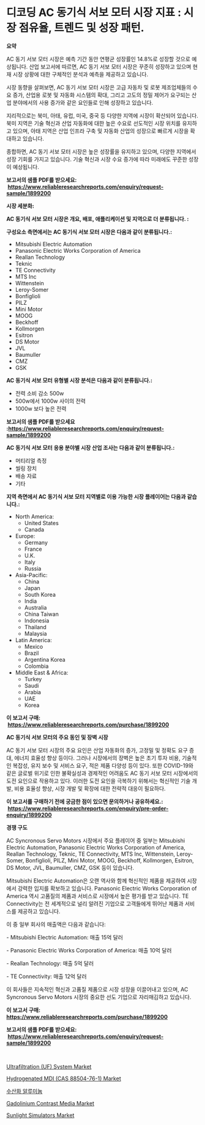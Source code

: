 <p><h1>디코딩 AC 동기식 서보 모터 시장 지표 : 시장 점유율, 트렌드 및 성장 패턴.</h1></p><p><strong>요약</strong></p>
<p><p>AC 동기 서보 모터 시장은 예측 기간 동안 연평균 성장률인 14.8%로 성장할 것으로 예상됩니다. 산업 보고서에 따르면, AC 동기 서보 모터 시장은 꾸준히 성장하고 있으며 현재 시장 상황에 대한 구체적인 분석과 예측을 제공하고 있습니다.</p><p>시장 동향을 살펴보면, AC 동기 서보 모터 시장은 고급 자동차 및 로봇 제조업체들의 수요 증가, 산업용 로봇 및 자동화 시스템의 확대, 그리고 고도의 정밀 제어가 요구되는 산업 분야에서의 사용 증가와 같은 요인들로 인해 성장하고 있습니다.</p><p>지리적으로는 북미, 아태, 유럽, 미국, 중국 등 다양한 지역에 시장이 확산되어 있습니다. 북미 지역은 기술 혁신과 산업 자동화에 대한 높은 수요로 선도적인 시장 위치를 유지하고 있으며, 아태 지역은 산업 인프라 구축 및 자동화 산업의 성장으로 빠르게 시장을 확대하고 있습니다.</p><p>종합하면, AC 동기 서보 모터 시장은 높은 성장률을 유지하고 있으며, 다양한 지역에서 성장 기회를 가지고 있습니다. 기술 혁신과 시장 수요 증가에 따라 미래에도 꾸준한 성장이 예상됩니다.</p></p>
<p><strong>보고서의 샘플 PDF를 받으세요: &nbsp;<a href="https://www.reliableresearchreports.com/enquiry/request-sample/1899200">https://www.reliableresearchreports.com/enquiry/request-sample/1899200</a></strong></p>
<p><strong>시장 세분화:</strong></p>
<p><strong> AC 동기식 서보 모터 시장은 개요, 배포, 애플리케이션 및 지역으로 더 분류됩니다. :</strong></p>
<p><strong>구성요소 측면에서는 AC 동기식 서보 모터 시장은 다음과 같이 분류됩니다.:</strong></p>
<p><ul><li>Mitsubishi Electric Automation</li><li>Panasonic Electric Works Corporation of America</li><li>Reallan Technology</li><li>Teknic</li><li>TE Connectivity</li><li>MTS Inc</li><li>Wittenstein</li><li>Leroy-Somer</li><li>Bonfiglioli</li><li>PILZ</li><li>Mini Motor</li><li>MOOG</li><li>Beckhoff</li><li>Kollmorgen</li><li>Esitron</li><li>DS Motor</li><li>JVL</li><li>Baumuller</li><li>CMZ</li><li>GSK</li></ul></p>
<p><strong> AC 동기식 서보 모터 유형별 시장 분석은 다음과 같이 분류됩니다.:</strong></p>
<p><ul><li>전력 소비 감소 500w</li><li>500w에서 1000w 사이의 전력</li><li>1000w 보다 높은 전력</li></ul></p>
<p><strong>보고서의 샘플 PDF를 받으세요 :<a href="https://www.reliableresearchreports.com/enquiry/request-sample/1899200">https://www.reliableresearchreports.com/enquiry/request-sample/1899200</a></strong></p>
<p><strong> AC 동기식 서보 모터 응용 분야별 시장 산업 조사는 다음과 같이 분류됩니다.:</strong></p>
<p><ul><li>머티리얼 측정</li><li>씰링 장치</li><li>배송 자료</li><li>기타</li></ul></p>
<p><strong>지역 측면에서 AC 동기식 서보 모터 지역별로 이용 가능한 시장 플레이어는 다음과 같습니다.:</strong></p>
<p><ul>
    <li>
        North America:
        <ul>
            <li>United States</li>
            <li>Canada</li>
        </ul>
    </li>
    <li>
        Europe:
        <ul>
            <li>Germany</li>
            <li>France</li>
            <li>U.K.</li>
            <li>Italy</li>
            <li>Russia</li>
        </ul>
    </li>
    <li>
        Asia-Pacific:
        <ul>
            <li>China</li>
            <li>Japan</li>
            <li>South Korea</li>
            <li>India</li>
            <li>Australia</li>
            <li>China Taiwan</li>
            <li>Indonesia</li>
            <li>Thailand</li>
            <li>Malaysia</li>
        </ul>
    </li>
    <li>
        Latin America:
        <ul>
            <li>Mexico</li>
            <li>Brazil</li>
            <li>Argentina Korea</li>
            <li>Colombia</li>
        </ul>
    </li>
    <li>
        Middle East & Africa:
        <ul>
            <li>Turkey</li>
            <li>Saudi</li>
            <li>Arabia</li>
            <li>UAE</li>
            <li>Korea</li>
        </ul>
    </li>
    </ul></p>
<p><strong>이 보고서 구매: &nbsp;<a href="https://www.reliableresearchreports.com/purchase/1899200">https://www.reliableresearchreports.com/purchase/1899200</a></strong></p>
<p><strong>AC 동기식 서보 모터의 주요 동인 및 장벽 시장</strong></p>
<p><p>AC 동기 서보 모터 시장의 주요 요인은 산업 자동화의 증가, 고정밀 및 정확도 요구 증대, 에너지 효율성 향상 등이다. 그러나 시장에서의 장벽은 높은 초기 투자 비용, 기술적인 복잡성, 유지 보수 및 서비스 요구, 적은 제품 다양성 등이 있다. 또한 COVID-19와 같은 글로벌 위기로 인한 불확실성과 경제적인 어려움도 AC 동기 서보 모터 시장에서의 도전 요인으로 작용하고 있다. 이러한 도전 요인을 극복하기 위해서는 혁신적인 기술 개발, 비용 효율성 향상, 시장 개발 및 확장에 대한 전략적 대응이 필요하다.</p></p>
<p><strong>이 보고서를 구매하기 전에 궁금한 점이 있으면 문의하거나 공유하세요.: &nbsp;<a href="https://www.reliableresearchreports.com/enquiry/pre-order-enquiry/1899200">https://www.reliableresearchreports.com/enquiry/pre-order-enquiry/1899200</a></strong></p>
<p><strong>경쟁 구도</strong></p>
<p><p>AC Syncronous Servo Motors 시장에서 주요 플레이어 중 일부는 Mitsubishi Electric Automation, Panasonic Electric Works Corporation of America, Reallan Technology, Teknic, TE Connectivity, MTS Inc, Wittenstein, Leroy-Somer, Bonfiglioli, PILZ, Mini Motor, MOOG, Beckhoff, Kollmorgen, Esitron, DS Motor, JVL, Baumuller, CMZ, GSK 등이 있습니다.</p><p>Mitsubishi Electric Automation은 오랜 역사와 함께 혁신적인 제품을 제공하여 시장에서 강력한 입지를 확보하고 있습니다. Panasonic Electric Works Corporation of America 역시 고품질의 제품과 서비스로 시장에서 높은 평가를 받고 있습니다. TE Connectivity는 전 세계적으로 널리 알려진 기업으로 고객들에게 뛰어난 제품과 서비스를 제공하고 있습니다.</p><p>이 중 일부 회사의 매출액은 다음과 같습니다:</p><p>- Mitsubishi Electric Automation: 매출 15억 달러</p><p>- Panasonic Electric Works Corporation of America: 매출 10억 달러</p><p>- Reallan Technology: 매출 5억 달러</p><p>- TE Connectivity: 매출 12억 달러</p><p>이 회사들은 지속적인 혁신과 고품질 제품으로 시장 성장을 이끌어내고 있으며, AC Syncronous Servo Motors 시장의 중요한 선도 기업으로 자리매김하고 있습니다.</p></p>
<p><strong>이 보고서 구매: &nbsp; <a href="https://www.reliableresearchreports.com/purchase/1899200">https://www.reliableresearchreports.com/purchase/1899200</a></strong></p>
<p><strong>보고서의 샘플 PDF를 받으세요: &nbsp;<a href="https://www.reliableresearchreports.com/enquiry/request-sample/1899200">https://www.reliableresearchreports.com/enquiry/request-sample/1899200</a></strong><strong></strong></p>
<p>&nbsp;</p>
<p><p><a href="https://issuu.com/reportprime-2/docs/ultrafiltration-uf-system-market-size-2030.pptx">Ultrafiltration (UF) System Market</a></p><p><a href="https://sulfuric-clavicle-d39.notion.site/Hydrogenated-MDI-CAS-88504-76-1-Market-Growth-Market-Trends-COVID-19-Impact-and-Forecasts-for-p-6e4a57b680004d6b88aa12f6926fa594">Hydrogenated MDI (CAS 88504-76-1) Market</a></p><p><a href="https://github.com/vsnao330707/Market-Research-Report-List-1/blob/main/8803112186253.md">수산화 알루미늄</a></p><p><a href="https://automatic-knee-4c7.notion.site/Gadolinium-Contrast-Media-Market-Dynamics-2024-2031-Also-about-Its-Market-Trends-Projections-and--6a09b3b7ce984501be80657ae1d92148">Gadolinium Contrast Media Market</a></p><p><a href="https://view.publitas.com/reportprime-1/sunlight-simulators-market-research-report-provides-thorough-industry-overview-which-offers-an-in-depth-analysis-of-product-trends-and-new-market-divisions/">Sunlight Simulators Market</a></p></p>